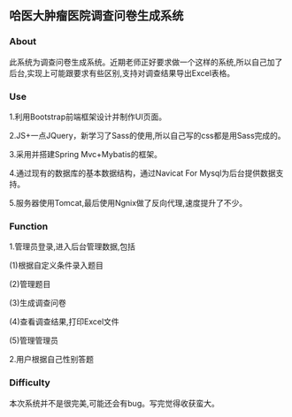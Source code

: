 ## 哈医大肿瘤医院调查问卷生成系统

### About

此系统为调查问卷生成系统。近期老师正好要求做一个这样的系统,所以自己加了后台,实现上可能跟要求有些区别,支持对调查结果导出Excel表格。

### Use

1.利用Bootstrap前端框架设计并制作UI页面。

2.JS+一点JQuery，新学习了Sass的使用,所以自己写的css都是用Sass完成的。

3.采用并搭建Spring Mvc+Mybatis的框架。

4.通过现有的数据库的基本数据结构，通过Navicat For Mysql为后台提供数据支持。

5.服务器使用Tomcat,最后使用Ngnix做了反向代理,速度提升了不少。

### Function

1.管理员登录,进入后台管理数据,包括

(1)根据自定义条件录入题目

(2)管理题目

(3)生成调查问卷

(4)查看调查结果,打印Excel文件

(5)管理管理员

2.用户根据自己性别答题

### Difficulty

本次系统并不是很完美,可能还会有bug。写完觉得收获蛮大。
